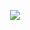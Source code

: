 <p align="center"><img src="https://github-readme-streak-stats.herokuapp.com?user=vishxm&theme=dracula&hide_border=true&border_radius=10&date_format=j%20M%5B%20Y%5D"></p>
<!-- [![GitHub Streak](https://github-readme-streak-stats.herokuapp.com?user=vishxm&theme=dracula&hide_border=true&border_radius=10&date_format=j%20M%5B%20Y%5D)](https://git.io/streak-stats) -->